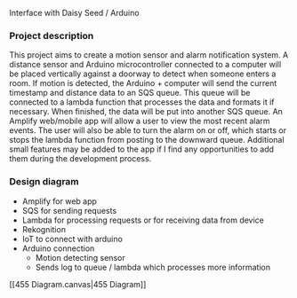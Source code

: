 
Interface with Daisy Seed / Arduino


### Project description

This project aims to create a motion sensor and alarm notification system. A distance sensor and Arduino microcontroller connected to a computer will be placed vertically against a doorway to detect when someone enters a room. If motion is detected, the Arduino + computer will send the current timestamp and distance data to an SQS queue. This queue will be connected to a lambda function that processes the data and formats it if necessary. When finished, the data will be put into another SQS queue. An Amplify web/mobile app will allow a user to view the most recent alarm events. The user will also be able to turn the alarm on or off, which starts or stops the lambda function from posting to the downward queue. Additional small features may be added to the app if I find any opportunities to add them during the development process.

### Design diagram
- Amplify for web app
- SQS for sending requests
- Lambda for processing requests or for receiving data from device
- Rekognition
- IoT to connect with arduino
- Arduino connection
	- Motion detecting sensor
	- Sends log to queue / lambda which processes more information
	
[[455 Diagram.canvas|455 Diagram]]